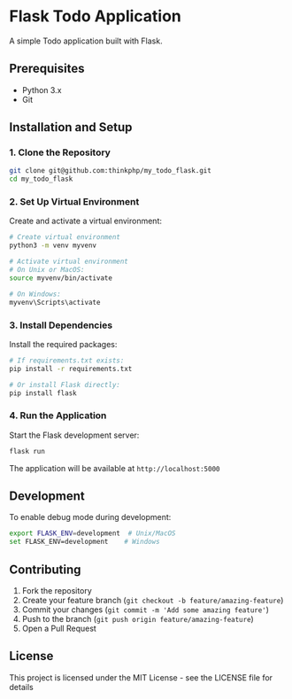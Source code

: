 # Flask Todo Application

A simple Todo application built with Flask.

## Prerequisites

* Python 3.x
* Git

## Installation and Setup

### 1. Clone the Repository

```bash
git clone git@github.com:thinkphp/my_todo_flask.git
cd my_todo_flask
```

### 2. Set Up Virtual Environment

Create and activate a virtual environment:

```bash
# Create virtual environment
python3 -m venv myvenv

# Activate virtual environment
# On Unix or MacOS:
source myvenv/bin/activate

# On Windows:
myvenv\Scripts\activate
```

### 3. Install Dependencies

Install the required packages:

```bash
# If requirements.txt exists:
pip install -r requirements.txt

# Or install Flask directly:
pip install flask
```

### 4. Run the Application

Start the Flask development server:

```bash
flask run
```

The application will be available at `http://localhost:5000`

## Development

To enable debug mode during development:

```bash
export FLASK_ENV=development  # Unix/MacOS
set FLASK_ENV=development    # Windows
```

## Contributing

1. Fork the repository
2. Create your feature branch (`git checkout -b feature/amazing-feature`)
3. Commit your changes (`git commit -m 'Add some amazing feature'`)
4. Push to the branch (`git push origin feature/amazing-feature`)
5. Open a Pull Request

## License

This project is licensed under the MIT License - see the LICENSE file for details
